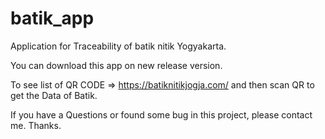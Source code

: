 # batik_app

Application for Traceability of batik nitik Yogyakarta.

You can download this app on new release version.

To see list of QR CODE => https://batiknitikjogja.com/ and then scan QR to get the Data of Batik.

If you have a Questions or found some bug in this project, please contact me. Thanks.

